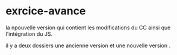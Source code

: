 # exrcice-avance
la npouvelle version qui contient les modifications du CC ainsi que l'intégration du JS.

il y a deux dossiers une ancienne version et une nouvelle version . 
